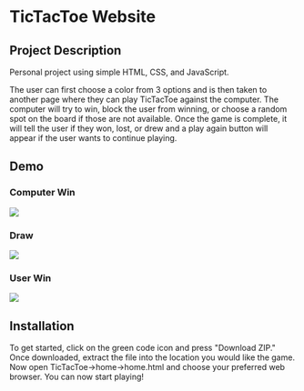 # TicTacToe Website
## Project Description
Personal project using simple HTML, CSS, and JavaScript.

The user can first choose a color from 3 options and is then taken to another page where they can play TicTacToe against the computer. The computer will try to win, block the user from winning, or choose a random spot on the board if those are not available. Once the game is complete, it will tell the user if they won, lost, or drew and a play again button will appear if the user wants to continue playing.

## Demo
### Computer Win
![](https://user-images.githubusercontent.com/84888206/236582206-51fbb099-3a0d-4657-9a39-0a4f6f32a2b8.gif)

### Draw
![](https://user-images.githubusercontent.com/84888206/236583214-f2dba980-65a0-4887-aeef-f0a5f075fde6.gif)

### User Win
![](https://user-images.githubusercontent.com/84888206/236583208-3bd3052d-e647-4a7d-b1a0-d5cfb8f68c64.gif)

## Installation
To get started, click on the green code icon and press "Download ZIP." Once downloaded, extract the file into the location you would like the game. Now open TicTacToe->home->home.html and choose your preferred web browser.
You can now start playing!
